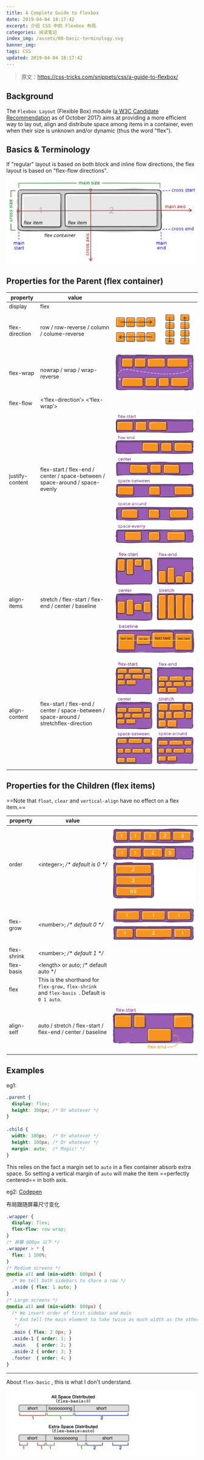 ```yaml
---
title: A Complete Guide to Flexbox
date: 2019-04-04 18:17:42
excerpt: 介绍 CSS 中的 Flexbox 布局
categories: 阅读笔记
index_img: /assets/00-basic-terminology.svg
banner_img:
tags: CSS
updated: 2019-04-04 18:17:42
---
```


> 原文：<https://css-tricks.com/snippets/css/a-guide-to-flexbox/>

## Background

The `Flexbox Layout` (Flexible Box) module ([a W3C Candidate Recommendation](https://www.w3.org/TR/css-flexbox/) as of October 2017) aims at providing a more efficient way to lay out, align and distribute space among items in a container, even when their size is unknown and/or dynamic (thus the word "flex").

## Basics & Terminology

If "regular" layout is based on both block and inline flow directions, the flex layout is based on "flex-flow directions". ![A diagram explaining flexbox terminology. The size across the main axis of flexbox is called the main size, the other direction is the cross size. Those sizes have a main start, main end, cross start, and cross end.](/assets/00-basic-terminology.svg)

## Properties for the Parent (flex container)

| property        | value                                                        |                                                              |
| --------------- | ------------------------------------------------------------ | ------------------------------------------------------------ |
| display         | flex                                                         |                                                              |
| flex-direction  | row / row-reverse / column / colume-reverse                  | ![the four possible values of flex-direction being shown: top to bottom, bottom to top, right to left, and left to right](/assets/flex-direction.svg) |
| flex-wrap       | nowrap / wrap / wrap-reverse                                 | ![two rows of boxes, the first wrapping down onto the second](/assets/flex-wrap.svg) |
| flex-flow       | <‘flex-direction’> <‘flex-wrap’>                             |                                                              |
| justify-content | flex-start / flex-end / center / space-between / space-around / space-evenly | ![flex items within a flex container demonstrating the different spacing options](/assets/justify-content.svg) |
| align-items     | stretch / flex-start / flex-end / center / baseline          | ![demonstration of differnet alignment options, like all boxes stuck to the top of a flex parent, the bottom, stretched out, or along a baseline](/assets/align-items.svg) |
| align-content   | flex-start / flex-end / center / space-between / space-around / stretchflex-direction | ![examples of the align-content property where a group of items cluster at the top or bottom, or stretch out to fill the space, or have spacing.](/assets/align-content.svg) |

## Properties for the Children (flex items)

==Note that `float`, `clear` and `vertical-align` have no effect on a flex item.==

| property    | value                                                        |                                                              |
| ----------- | ------------------------------------------------------------ | ------------------------------------------------------------ |
| order       | \<integer>; */\* default is 0 \*/*                           | ![Diagram showing flexbox order. A container with the items being 1 1 1 2 3, -1 1 2 5, and 2 2 99.](/assets/order.svg) |
| flex-grow   | \<number>; */\* default 0 \*/*                               | ![two rows of items, the first has all equally sized items with equal flex-grow numbers, the second with the center item at twice the width because it's value is 2 instead of 1.](/assets/flex-grow.svg) |
| flex-shrink | \<number>; */\* default 1 \*/*                               |                                                              |
| flex-basis  | \<length> or auto; /\* default auto \*/                      |                                                              |
| flex        | This is the shorthand for `flex-grow,` `flex-shrink` and `flex-basis `. Default is `0 1 auto`. |                                                              |
| align-self  | auto / stretch / flex-start / flex-end / center / baseline   | ![One item with a align-self value is positioned along the bottom of a flex parent instead of the top where all the rest of the items are.](/assets/align-self.svg) |

## Examples

eg1:

```css
.parent {
  display: flex;
  height: 300px; /* Or whatever */
}

.child {
  width: 100px;  /* Or whatever */
  height: 100px; /* Or whatever */
  margin: auto;  /* Magic! */
}
```

This relies on the fact a margin set to `auto` in a flex container absorb extra space. So setting a vertical margin of `auto` will make the item ==perfectly centered== in both axis.

eg2: [Codepen](<https://css-tricks.com/snippets/css/a-guide-to-flexbox/>)

布局跟随屏幕尺寸变化

```css
.wrapper {
  display: flex;
  flex-flow: row wrap;
}
/* 屏幕 600px 以下 */
.wrapper > * {
  flex: 1 100%;
}
/* Medium screens */
@media all and (min-width: 600px) {
  /* We tell both sidebars to share a row */
  .aside { flex: 1 auto; }
}
/* Large screens */
@media all and (min-width: 800px) {
  /* We invert order of first sidebar and main
   * And tell the main element to take twice as much width as the other two sidebars 
   */
  .main { flex: 2 0px; }
  .aside-1 { order: 1; }
  .main    { order: 2; }
  .aside-2 { order: 3; }
  .footer  { order: 4; }
}
```

---

About `flex-basic` , this is what I don't understand.

![image-20190404185821800](/assets/image-20190404185821800.png)
